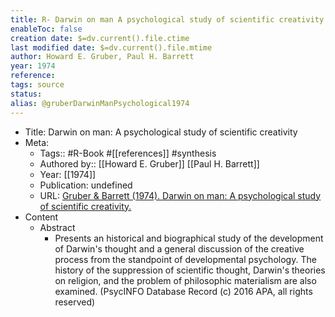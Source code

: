 ```yaml
---
title: R- Darwin on man A psychological study of scientific creativity
enableToc: false
creation date: $=dv.current().file.ctime
last modified date: $=dv.current().file.mtime
author: Howard E. Gruber, Paul H. Barrett
year: 1974
reference: 
tags: source
status: 
alias: @gruberDarwinManPsychological1974
---
```


-   Title: Darwin on man: A psychological study of scientific creativity
-   Meta:
    -   Tags:: #R-Book #[[references]] #synthesis
    -   Authored by:: [[Howard E. Gruber]] [[Paul H. Barrett]]
    -   Year: [[1974]]
    -   Publication: undefined
    -   URL: [Gruber & Barrett (1974). Darwin on man: A psychological study of scientific creativity.](https://www.amazon.com/Darwin-Man-Psychological-Scientific-Creativity/dp/0226310078)
-   Content
    -   Abstract
        -   Presents an historical and biographical study of the development of Darwin's thought and a general discussion of the creative process from the standpoint of developmental psychology. The history of the suppression of scientific thought, Darwin's theories on religion, and the problem of philosophic materialism are also examined. (PsycINFO Database Record (c) 2016 APA, all rights reserved)
